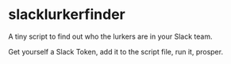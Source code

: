 # slacklurkerfinder
A tiny script to find out who the lurkers are in your Slack team.

Get yourself a Slack Token, add it to the script file, run it, prosper.
